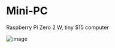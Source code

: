 # Mini-PC

Raspberry Pi Zero 2 W, tiny $15 computer

![image](https://github.com/user-attachments/assets/edc1b4cb-d50a-4e9b-93a8-2e1642fff317)
